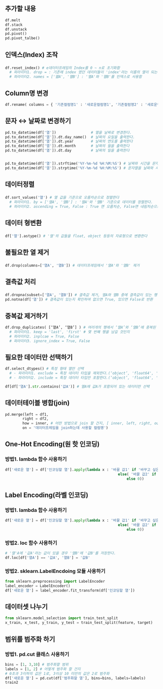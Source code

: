 ## 추가할 내용
```python
df.melt
df.stack
df.unstack
pd.pivot()
pd.pivot_talbe()
```

## 인덱스(Index) 조작
### 
```python
df.reset_index() # e데이터프레임의 Index를 0 ~ n로 초기화함
  # 파라미터1. drop = : 기존에 index 였던 데이터들이 'index'라는 이름의 열이 되는데, 이 열을 제거함 (True, False)
  # 파라미터2. names = ['엶A', '열B'] : '열A'와 '열B'를 인덱스로 사용함 
```

## Column명 변경
```python
df.rename( columns = { '기존컬럼명1' : '새로운컬럼명1', '기존컬럼명2' : '새로운컬럼명2' }, inplace = True ) 
```


## 문자 ↔ 날짜로 변경하기
```python
pd.to_datetime(df['열'])                # 열을 날짜로 변경한다.
pd.to_datetime(df['열']).dt.day_name()  # 날짜의 요일을 출력한다.
pd.to_datetime(df['열']).dt.year        # 날짜의 연도를 출력한다
pd.to_datetime(df['열']).dt.month       # 날짜의 월을 출력한다
pd.to_datetime(df['열']).dt.day         # 날짜의 일을 출력한다


pd.to_datetime(df['열']).strftime('%Y-%m-%d %H:%M:%S') # 날짜와 시간을 문자열로 출력
pd.to_datetime(df['열']).strptime('%Y-%m-%d %H:%M:%S') # 문자열을 날짜와 시간으로 출력
```


## 데이터정렬
### 
```python
df.sort_values('열') # 열 값을 기준으로 오름차순으로 정렬한다
  # 파라미터1. by = ['열A', '열B'] : '열A'와 '열B' 기준으로 데이터를 정렬한다.
  # 파라미터2. ascending = True, False : True 면 오름차순, False면 내림차순으로 정렬
```

## 데이터 형변환
### 
```python
df['열'].astype() # '열'의 값들을 float, object 등등의 자료형으로 변환한다
```  


## 불필요한 열 제거
### 
```python
df.drop(columns=['열A', '열B']) # 데이터프레임에서 '열A'와 '열B' 제거
```


## 결측값 처리
### 
```python
df.dropna(subset=['열A', '열B']) # 결측값 제거, 열A와 열B 중에 결측값이 있는 행 제거
pd.notna(df['열']) # 결측값이 있는지 확인하여 없으면 True, 있으면 False로 반환
```

## 중복값 제거하기
```python
df.drop_duplicates( [‘열A’, ‘열B’] ) # 여러개의 행에서 ‘열A’와 ‘열B’에 중복된 값이 있을 경우 하나의 행만 남기고 제거
  # 파라미터1. keep = 'last', 'first' # 몇 번째 행을 남길 것인지
  # 파라미터2. inplcae = True, False
  # 파라미터3. ignore_index = True, False
```

## 필요한 데이터만 선택하기
```python
df.select_dtypes() # 특정 형태 열만 선택
  # - 파라미터1. exclude = 특정 데이터 타입을 제외한다.(‘object’, 'float64', 'int64, 'bool')
  # - 파라미터2. include = 특정 데이터 타입만 포함한다.(‘object’, 'float64', 'int64, 'bool')

df[df['열A'].str.contains('값A')] # 열A에 값A가 포함되어 있는 데이터만 선택
```

## 데이터테이블 병합(join)
```python
pd.merge(left = df1,
        right = df2,
        how = inner, # 어떤 방법으로 join 할 건지, [ inner, left, right, outer ]
        on = '데이터프레임을 join하는데 사용할 컬럼명')
```

## One-Hot Encoding(원 핫 인코딩)
### 방법1. lambda 함수 사용하기

``` python
df['새로운 열'] = df['인코딩할 열'].apply(lambda x : '바꿀 값1' if '바꾸고 싶은 값1' in x
                                                    else( '바꿀 값2' if '바꾸고 싶은 값2' in x
                                                        else 0))

```

## Label Encoding(라벨 인코딩)
### 방법1. lambda 함수 사용하기
``` python
df['새로운 열'] = df['인코딩할 열'].apply(lambda x : '바꿀 값1' if '바꾸고 싶은 값1' in x
                                                    else( '바꿀 값2' if '바꾸고 싶은 값2' in x
                                                        else 0))
```
### 방법2. loc 함수 사용하기
``` python
# '열'A에 '값A'라는 값이 있을 경우 '열B'에 '값B'를 저장한다.
df.loc[df['열A'] == '값A', '열B'] = '값B'
```


### 방법2. sklearn.LabelEncdoing 모듈 사용하기
```python
from sklearn.preprocessing import LabelEncoder
label_encoder = LabelEncoder()
df['새로운 열'] = label_encoder.fit_transform(df['인코딩할 열'])
```


## 데이터셋 나누기

``` python
from sklearn.model_selection import train_test_split
x_train, x_test, y_train, y_test = train_test_split(feature, target)

```



## 범위를 범주화 하기
### 방법1. pd.cut 클래스 사용하기
```python
bins = [1, 3,10] # 범주화할 범위 
labels = [1, 2] # 어떻게 범주화 할 건지
# 0초과 3이하의 값은 1로, 3이상 10 미만의 값은 2로 범주화
df['새로운 열'] = pd.cut(df['범주화할 열'], bins=bins, labels=labels)
train2
```
